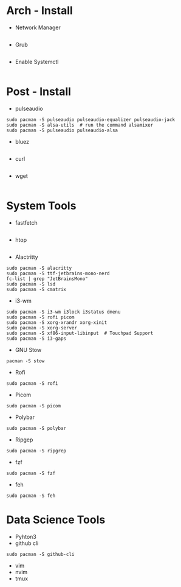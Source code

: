 # Arch - Install
* Network Manager
```
```
* Grub
```
```
* Enable Systemctl
```
```
# Post - Install
* pulseaudio
```
sudo pacman -S pulseaudio pulseaudio-equalizer pulseaudio-jack
sudo pacman -S alsa-utils  # run the command alsamixer
sudo pacman -S pulseaudio pulseaudio-alsa
```

* bluez
```

```
* curl
```

```
* wget
```

```

# System Tools
* fastfetch
```

```
* htop
```

```
* Alactritty
```
sudo pacman -S alacritty
sudo pacman -S ttf-jetbrains-mono-nerd
fc-list | grep "JetBrainsMono"
sudo pacman -S lsd
sudo pacman -S cmatrix
```

* i3-wm
```
sudo pacman -S i3-wm i3lock i3status dmenu
sudo pacman -S rofi picom
sudo pacman -S xorg-xrandr xorg-xinit
sudo pacman -S xorg-server
sudo pacman -S xf86-input-libinput  # Touchpad Support
sudo pacman -S i3-gaps
````

* GNU Stow
```
pacman -S stow
```

* Rofi
```
sudo pacman -S rofi 
```

* Picom
```
sudo pacman -S picom 
```

* Polybar
```
sudo pacman -S polybar
```

* Ripgep
```
sudo pacman -S ripgrep
```

* fzf
```
sudo pacman -S fzf
```

* feh
```
sudo pacman -S feh
```
# Data Science Tools
* Pyhton3
* github cli
```
sudo pacman -S github-cli
```
* vim
* nvim
* tmux
